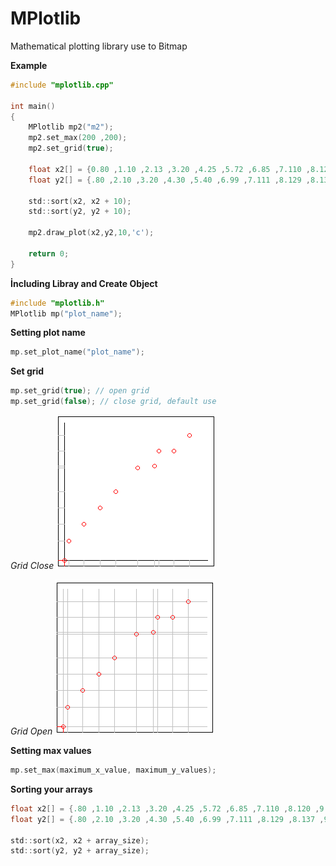 # MPlotlib
Mathematical plotting library use to Bitmap

**Example**
```c
#include "mplotlib.cpp"

int main()
{
	MPlotlib mp2("m2");		
	mp2.set_max(200 ,200);	
	mp2.set_grid(true);

	float x2[] = {0.80 ,1.10 ,2.13 ,3.20 ,4.25 ,5.72 ,6.85 ,7.110 ,8.120 ,9.155};
	float y2[] = {.80 ,2.10 ,3.20 ,4.30 ,5.40 ,6.99 ,7.111 ,8.129 ,8.137 ,9.210};
	
	std::sort(x2, x2 + 10);
	std::sort(y2, y2 + 10);
	
	mp2.draw_plot(x2,y2,10,'c');
	
	return 0;
}

```

**İncluding Libray and Create Object**
```c
#include "mplotlib.h"
MPlotlib mp("plot_name");
```
**Setting plot name**
```c
mp.set_plot_name("plot_name");
```
**Set grid**
```c
mp.set_grid(true); // open grid
mp.set_grid(false); // close grid, default use
```
_Grid Close_
![fig 1.](https://github.com/tlhcelik/MPlotlib/blob/master/pics/no_grid.png)

_Grid Open_
![fig 2.](https://github.com/tlhcelik/MPlotlib/blob/master/pics/yes_grid.png)

**Setting max values**
```c
mp.set_max(maximum_x_value, maximum_y_values);
```
**Sorting your arrays**
```c
float x2[] = {.80 ,1.10 ,2.13 ,3.20 ,4.25 ,5.72 ,6.85 ,7.110 ,8.120 ,9.155};
float y2[] = {.80 ,2.10 ,3.20 ,4.30 ,5.40 ,6.99 ,7.111 ,8.129 ,8.137 ,9.210};

std::sort(x2, x2 + array_size);
std::sort(y2, y2 + array_size);

```
